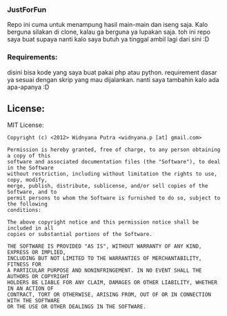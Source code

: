 ### JustForFun

Repo ini cuma untuk menampung hasil main-main dan iseng saja. Kalo berguna silakan
di clone, kalau ga berguna ya lupakan saja. toh ini repo saya buat supaya nanti
kalo saya butuh ya tinggal ambil lagi dari sini :D

### Requirements:
disini bisa kode yang saya buat pakai php atau python. requirement dasar ya sesuai
dengan skrip yang mau dijalankan. nanti saya tambahin kalo ada apa-apanya :D


## License:
MIT License:

  	Copyright (c) <2012> Widnyana Putra <widnyana.p [at] gmail.com>

	Permission is hereby granted, free of charge, to any person obtaining a copy of this
	software and associated documentation files (the "Software"), to deal in the Software
	without restriction, including without limitation the rights to use, copy, modify,
	merge, publish, distribute, sublicense, and/or sell copies of the Software, and to
	permit persons to whom the Software is furnished to do so, subject to the following
	conditions:

	The above copyright notice and this permission notice shall be included in all
	copies or substantial portions of the Software.

	THE SOFTWARE IS PROVIDED "AS IS", WITHOUT WARRANTY OF ANY KIND, EXPRESS OR IMPLIED,
	INCLUDING BUT NOT LIMITED TO THE WARRANTIES OF MERCHANTABILITY, FITNESS FOR
	A PARTICULAR PURPOSE AND NONINFRINGEMENT. IN NO EVENT SHALL THE AUTHORS OR COPYRIGHT
	HOLDERS BE LIABLE FOR ANY CLAIM, DAMAGES OR OTHER LIABILITY, WHETHER IN AN ACTION OF
	CONTRACT, TORT OR OTHERWISE, ARISING FROM, OUT OF OR IN CONNECTION WITH THE SOFTWARE
	OR THE USE OR OTHER DEALINGS IN THE SOFTWARE.
